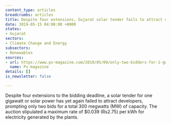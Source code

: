 ```yaml
---
content_type: articles
breadcrumbs: articles
title: Despite four extensions, Gujarat solar tender fails to attract developers
date: 2019-05-15 04:00:00 +0000
states:
- Gujarat
sectors:
- Climate Change and Energy
subsectors:
- Renewables
sources:
- url: https://www.pv-magazine.com/2019/05/09/only-two-bidders-for-1-gw-solar-tender-in-gujarat/
  name: Pv-magazine
details: []
is_newsletter: false

---
```

Despite four extensions to the bidding deadline, a solar tender for one gigawatt or solar power has yet again failed to attract developers, prompting only two bids for a total 300 megwatts (MW) of capacity. The auction stipulated a maximum rate of $0.039 (Rs2.75) per kWh for electricity generated by the plants.
